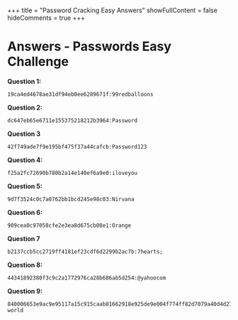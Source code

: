 +++
title = "Password Cracking Easy Answers"
showFullContent = false
hideComments = true
+++

# Answers - Passwords Easy Challenge

**Question 1:**

	19ca4ed4678ae31df94eb0ee6289671f:99redballoons

**Question 2:** 

	dc647eb65e6711e155375218212b3964:Password

**Question 3**

	42f749ade7f9e195bf475f37a44cafcb:Password123


**Question 4:**

	f25a2fc72690b780b2a14e140ef6a9e0:iloveyou

**Question 5:**

	9d7f3524c0c7a0762bb1bcd245e98c03:Nirvana

**Question 6:**

	909cea0c97058cfe2e3ea8d675cb08e1:Orange

**Question 7**

	b2137ccb5cc2719ff4181ef23cdf6d2299b2ac7b:7hearts;

**Question 8:**

	44341892380f3c9c2a1772976ca28b686ab5d254:@yahoocom

**Question 9:**

	840006653e9ac9e95117a15c915caab81662918e925de9e004f774ff82d7079a40d4d27b1b372657c61d46d470304c88c788b3a4527ad074d1dccbee5dbaa99a:hello world
